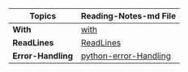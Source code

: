 |Topics |Reading-Notes-md File|
|-------|----------------------|
|**With** | [  with](with.md)|
|**ReadLines** | [  ReadLines](Readl.md)|
|**Error-Handling** |[  python-error-Handling](error-handling.md)|